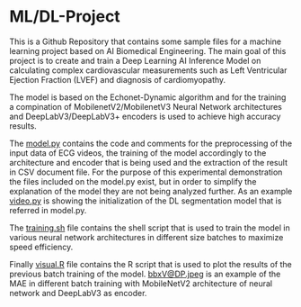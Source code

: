 # ML/DL-Project

This is a Github Repository that contains some sample files for a machine learning project based on AI Biomedical Engineering. The main goal of this project is to create and train a Deep Learning AI Inference Model on calculating complex cardiovascular measurements such as Left Ventricular Ejection Fraction (LVEF) and diagnosis of cardiomyopathy. 

The model is based on the Echonet-Dynamic algorithm and for the training a compination of MobilenetV2/MobilenetV3 Neural Network architectures and DeepLabV3/DeepLabV3+ encoders is used to achieve high accuracy results.

The [model.py](https://github.com/George-Sakellariou/Machine-Learning-Project/blob/main/model.py) contains the code and comments for the preprocessing of the input data of ECG videos, the training of the model accordingly to the architecture and encoder that is being used and the extraction of the result in CSV document file. For the purpose of this experimental demonstration the files included on the model.py exist, but in order to simplify the explanation of the model they are not being analyzed further.
As an example [video.py](https://github.com/George-Sakellariou/Machine-Learning-Project/blob/main/video.py) is showing the initialization of the DL segmentation model that is referred in model.py.

The [training.sh](https://github.com/George-Sakellariou/Machine-Learning-Project/blob/main/training.sh) file contains the shell script that is used to train the model in various neural network architectures in different size batches to maximize speed efficiency.

Finally [visual.R](https://github.com/George-Sakellariou/Machine-Learning-Project/blob/main/visual.R) file contains the R script that is used to plot the results of the previous batch training of the model. 
[bbxV@DP.jpeg](https://github.com/George-Sakellariou/Machine-Learning-Project/blob/main/bbxV%40DP.jpeg) is an example of the MAE in different batch training with MobileNetV2 architecture of neural network and DeepLabV3 as encoder.
